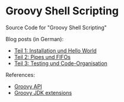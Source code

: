 # Groovy Shell Scripting

Source Code for "Groovy Shell Scripting"

Blog posts (in German):

- [Teil 1: Installation und Hello World][1]
- [Teil 2: Pipes und FIFOs][2]
- [Teil 3: Testing und Code-Organisation][3]

References:

- [Groovy API][4]
- [Groovy JDK extensions][5]

[1]: https://blog.nevercodealone.de/groovy-shell-scripting-teil-1/
[2]: https://blog.nevercodealone.de/groovy-shell-scripting-pipes-und-fifos-teil-2/ 
[3]: https://blog.nevercodealone.de/groovy-shell-scripting-testing-teil-3/
[4]: http://docs.groovy-lang.org/latest/html/gapi/
[5]: http://groovy-lang.org/gdk.html
